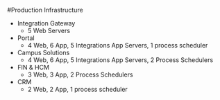 <!SLIDE[tpl=none]>
#Production Infrastructure
* Integration Gateway
  * 5 Web Servers
* Portal
  * 4 Web, 6 App, 5 Integrations App Servers, 1 process scheduler
* Campus Solutions
  * 4 Web, 6 App, 5 Integrations App Servers, 2 Process Schedulers
* FIN & HCM
  * 3 Web, 3 App, 2 Process Schedulers
* CRM
  * 2 Web, 2 App, 1 process scheduler
